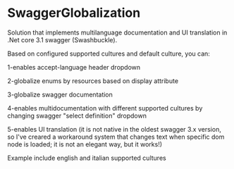 # SwaggerGlobalization
Solution that implements multilanguage documentation and UI translation in .Net core 3.1 swagger (Swashbuckle).

Based on configured supported cultures and default culture, you can:

1-enables accept-language header dropdown

2-globalize enums by resources based on display attribute

3-globalize swagger documentation

4-enables multidocumentation with different supported cultures by changing swagger "select definition" dropdown

5-enables UI translation (it is not native in the oldest swagger 3.x version, so I've creared a workaround system that changes text when specific dom node is loaded; it is not an elegant way, but it works!)

Example include english and italian supported cultures
